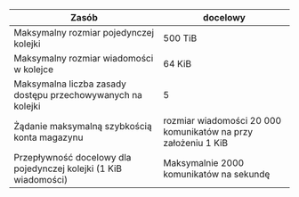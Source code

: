 | Zasób | docelowy |
|----------|---------------|
| Maksymalny rozmiar pojedynczej kolejki | 500 TiB |
| Maksymalny rozmiar wiadomości w kolejce | 64 KiB |
| Maksymalna liczba zasady dostępu przechowywanych na kolejki | 5 |
| Żądanie maksymalną szybkością konta magazynu | rozmiar wiadomości 20 000 komunikatów na przy założeniu 1 KiB |
| Przepływność docelowy dla pojedynczej kolejki (1 KiB wiadomości) | Maksymalnie 2000 komunikatów na sekundę |